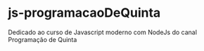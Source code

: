 # js-programacaoDeQuinta
Dedicado ao curso de Javascript moderno com NodeJs do canal Programação de Quinta
